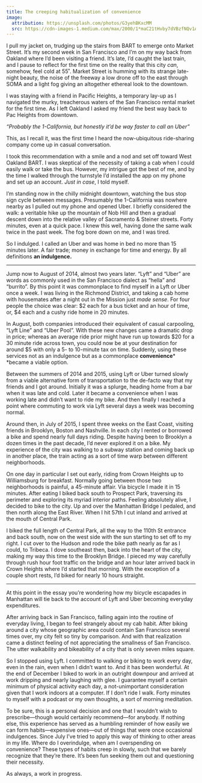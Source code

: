 ```yaml
---
title: The creeping habitualization of convenience
image:
  attribution: https://unsplash.com/photos/G3yehBKxcMM
  src: https://cdn-images-1.medium.com/max/2000/1*maC21tHvby7dVBzfNQv1AQ.jpeg
---
```


I pull my jacket on, trudging up the stairs from BART to emerge onto Market
Street. It’s my second week in San Francisco and I’m on my way back from Oakland
where I’d been visiting a friend. It’s late, I’d caught the last train, and I
pause to reflect for the first time on the reality that this city *can*,
somehow, feel cold at 55˚. Market Street is humming with its strange late-night
beauty, the noise of the freeway a low drone off to the east through SOMA and a
light fog giving an altogether ethereal look to the downtown.

I was staying with a friend in Pacific Heights, a temporary lay-up as I
navigated the murky, treacherous waters of the San Francisco rental market for
the first time. As I left Oakland I asked my friend the best way back to Pac
Heights from downtown.

*“Probably the 1-California, but honestly it’d be way faster to call an Uber”*

This, as I recall it, was the first time I heard the now-ubiquitous ride-sharing
company come up in casual conversation.

I took this recommendation with a smile and a nod and set off toward West
Oakland BART. I was skeptical of the necessity of taking a cab when I could
easily walk or take the bus. However, my intrigue got the best of me, and by the
time I walked through the turnstyle I’d installed the app on my phone and set up
an account. *Just in case*, I told myself.

I’m standing now in the chilly midnight downtown, watching the bus stop sign
cycle between messages. Presumably the 1-California was nowhere nearby as I
pulled out my phone and opened Uber. I briefly considered the walk: a veritable
hike up the mountain of Nob Hill and then a gradual descent down into the
relative valley of Sacramento & Steiner streets. Forty minutes, even at a quick
pace. I knew this well, having done the same walk twice in the past week. The
fog bore down on me, and I was tired.

So I indulged. I called an Uber and was home in bed no more than 15 minutes
later. A fair trade; money in exchange for time and energy. By all definitions
**an indulgence.**

*****

Jump now to August of 2014, almost two years later. “Lyft” and “Uber” are words
as commonly used in the San Francisco dialect as “hella” and “burrito”. By this
point it was commonplace to find myself in a Lyft or Uber once a week. I was
living in the Richmond District, and taking a cab home with housemates after a
night out in the Mission just *made sense*. For four people the choice was
clear: $2 each for a bus ticket and an hour of time, or, $4 each and a cushy
ride home in 20 minutes.

In August, both companies introduced their equivalent of casual carpooling,
“Lyft Line” and “Uber Pool”. With these new changes came a dramatic drop in
price; whereas an average ride prior might have run up towards $20 for a 30
minute ride across town, you could now be at your destination for around $5 with
only a 5- to 10-minute tax on time. Suddenly, using these services not as an
indulgence but as a commonplace **convenience*** *became a viable option.

Between the summers of 2014 and 2015, using Lyft or Uber turned slowly from a
viable alternative form of transportation to the de-facto way that my friends
and I got around. Initially it was a splurge, heading home from a bar when it
was late and cold. Later it became a convenience when I was working late and
didn’t want to ride my bike. And then finally I reached a point where commuting
to work via Lyft several days a week was becoming normal.

Around then, in July of 2015, I spent three weeks on the East Coast, visiting
friends in Brooklyn, Boston and Nashville. In each city I rented or borrowed a
bike and spend nearly full days riding. Despite having been to Brooklyn a dozen
times in the past decade, I’d never explored it on a bike. My experience of the
city was walking to a subway station and coming back up in another place, the
train acting as a sort of time warp between different neighborhoods.

On one day in particular I set out early, riding from Crown Heights up to
Williamsburg for breakfast. Normally going between those two neighborhoods is
painful, a 45-minute affair. Via bicycle I made it in 15 minutes. After eating I
biked back south to Prospect Park, traversing its perimeter and exploring its
myriad interior paths. Feeling absolutely alive, I decided to bike to the city.
Up and over the Manhattan Bridge I pedaled, and then north along the East River.
When I hit 57th I cut inland and arrived at the mouth of Central Park.

I biked the full length of Central Park, all the way to the 110th St entrance
and back south, now on the west side with the sun starting to set off to my
right. I cut over to the Hudson and rode the bike path nearly as far as I could,
to Tribeca. I dove southeast then, back into the heart of the city, making my
way this time to the Brooklyn Bridge. I pieced my way carefully through rush
hour foot traffic on the bridge and an hour later arrived back in Crown Heights
where I’d started that morning. With the exception of a couple short rests, I’d
biked for nearly 10 hours straight.

*****

At this point in the essay you’re wondering how my bicycle escapades in
Manhattan will tie back to the account of Lyft and Uber becoming everyday
expenditures.

After arriving back in San Francisco, falling again into the routine of everyday
living, I began to feel strangely about my cab habit. After biking around a city
whose geographic area could contain San Francisco several times over, my city
felt so tiny by comparison. And with that realization came a distinct feeling of
not appreciating the smallness of San Francisco. The utter walkability and
bikeability of a city that is only seven miles square.

So I stopped using Lyft. I committed to walking or biking to work every day,
even in the rain, even when I didn’t want to. And it has been wonderful. At the
end of December I biked to work in an outright downpour and arrived at work
dripping and nearly laughing with glee. I guarantee myself a certain minimum of
physical activity each day, a not-unimportant consideration given that I work
indoors at a computer. If I don’t ride I walk. Forty minutes to myself with a
podcast or my own thoughts, a sort of morning meditation.

To be sure, this is a personal decision and one that I wouldn’t wish to
prescribe—though would certainly recommend—for anybody. If nothing else, this
experience has served as a humbling reminder of how easily we can form
habits—expensive ones—out of things that were once occasional indulgences. Since
July I’ve tried to apply this way of thinking to other areas in my life. Where
do I overindulge, when am I overspending on convenience? These types of habits
creep in slowly, such that we barely recognize that they’re there. It’s been fun
seeking them out and questioning their necessity.

As always, a work in progress.
